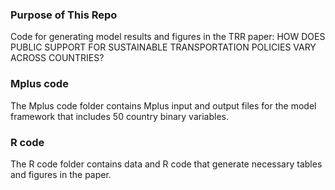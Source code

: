 ### Purpose of This Repo
Code for generating model results and figures in the TRR paper: HOW DOES PUBLIC SUPPORT FOR SUSTAINABLE TRANSPORTATION POLICIES VARY ACROSS COUNTRIES?

### Mplus code
The Mplus code folder contains Mplus input and output files for the model framework that includes 50 country binary variables.

### R code
The R code folder contains data and R code that generate necessary tables and figures in the paper.
